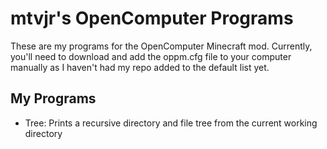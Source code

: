 # mtvjr's OpenComputer Programs

These are my programs for the OpenComputer Minecraft mod. Currently, you'll need to
download and add the oppm.cfg file to your computer manually as I haven't had my
repo added to the default list yet.

## My Programs

- Tree: Prints a recursive directory and file tree from the current working directory